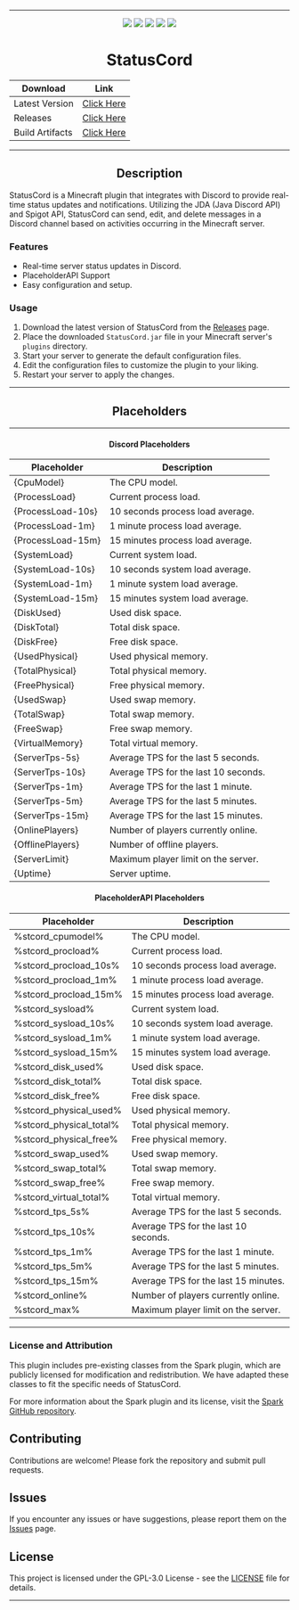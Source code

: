 
---

<p align="center">
<a href="https://github.com/Niix-Dan/StatusCord/releases/latest"><img src="https://img.shields.io/github/v/release/Niix-Dan/StatusCord.svg"></a>
<a href="https://github.com/Niix-Dan/StatusCord/releases/latest"><img src="https://img.shields.io/github/downloads/Niix-Dan/StatusCord/latest/total"></a>
<img src="https://img.shields.io/github/languages/code-size/Niix-Dan/StatusCord.svg"></a>
<a href="https://github.com/Niix-Dan/StatusCord/graphs/contributors"><img src="https://img.shields.io/github/contributors/Niix-Dan/StatusCord.svg"></a>
<a href="https://github.com/Niix-Dan/StatusCord/stargazers"><img src="https://img.shields.io/github/stars/Niix-Dan/StatusCord.svg?label=Stars&logo=github"></a>
</p>

<div align="center">

# StatusCord
| Download | Link |
| ------------- | ------------- |
| Latest Version | [Click Here](https://github.com/Niix-Dan/StatusCord/releases/latest/download/StatusCord.jar) |
| Releases | [Click Here](https://github.com/Niix-Dan/StatusCord/releases) |
| Build Artifacts | [Click Here](https://github.com/Niix-Dan/StatusCord/actions/workflows/maven-build.yml) |

</div>

---

<div align="center">

## Description
</div>
StatusCord is a Minecraft plugin that integrates with Discord to provide real-time status updates and notifications. Utilizing the JDA (Java Discord API) and Spigot API, StatusCord can send, edit, and delete messages in a Discord channel based on activities occurring in the Minecraft server.

### Features
- Real-time server status updates in Discord.
- PlaceholderAPI Support
- Easy configuration and setup.

### Usage
1. Download the latest version of StatusCord from the [Releases](https://github.com/Niix-Dan/StatusCord/releases) page.
2. Place the downloaded `StatusCord.jar` file in your Minecraft server's `plugins` directory.
3. Start your server to generate the default configuration files.
4. Edit the configuration files to customize the plugin to your liking.
5. Restart your server to apply the changes.

---

<div align="center">

## Placeholders

---

#### Discord Placeholders

| Placeholder | Description |
|-------------|-------------|
| {CpuModel} | The CPU model. |
| {ProcessLoad} | Current process load. |
| {ProcessLoad-10s} | 10 seconds process load average. |
| {ProcessLoad-1m} | 1 minute process load average. |
| {ProcessLoad-15m} | 15 minutes process load average. |
| {SystemLoad} | Current system load. |
| {SystemLoad-10s} | 10 seconds system load average. |
| {SystemLoad-1m} | 1 minute system load average. |
| {SystemLoad-15m} | 15 minutes system load average. |
| {DiskUsed} | Used disk space. |
| {DiskTotal} | Total disk space. |
| {DiskFree} | Free disk space. |
| {UsedPhysical} | Used physical memory. |
| {TotalPhysical} | Total physical memory. |
| {FreePhysical} | Free physical memory. |
| {UsedSwap} | Used swap memory. |
| {TotalSwap} | Total swap memory. |
| {FreeSwap} | Free swap memory. |
| {VirtualMemory} | Total virtual memory. |
| {ServerTps-5s} | Average TPS for the last 5 seconds. |
| {ServerTps-10s} | Average TPS for the last 10 seconds. |
| {ServerTps-1m} | Average TPS for the last 1 minute. |
| {ServerTps-5m} | Average TPS for the last 5 minutes. |
| {ServerTps-15m} | Average TPS for the last 15 minutes. |
| {OnlinePlayers} | Number of players currently online. |
| {OfflinePlayers} | Number of offline players. |
| {ServerLimit} | Maximum player limit on the server. |
| {Uptime} | Server uptime. |

#### PlaceholderAPI Placeholders

| Placeholder | Description |
|-------------|-------------|
| %stcord_cpumodel% | The CPU model. |
| %stcord_procload% | Current process load. |
| %stcord_procload_10s% | 10 seconds process load average. |
| %stcord_procload_1m% | 1 minute process load average. |
| %stcord_procload_15m% | 15 minutes process load average. |
| %stcord_sysload% | Current system load. |
| %stcord_sysload_10s% | 10 seconds system load average. |
| %stcord_sysload_1m% | 1 minute system load average. |
| %stcord_sysload_15m% | 15 minutes system load average. |
| %stcord_disk_used% | Used disk space. |
| %stcord_disk_total% | Total disk space. |
| %stcord_disk_free% | Free disk space. |
| %stcord_physical_used% | Used physical memory. |
| %stcord_physical_total% | Total physical memory. |
| %stcord_physical_free% | Free physical memory. |
| %stcord_swap_used% | Used swap memory. |
| %stcord_swap_total% | Total swap memory. |
| %stcord_swap_free% | Free swap memory. |
| %stcord_virtual_total% | Total virtual memory. |
| %stcord_tps_5s% | Average TPS for the last 5 seconds. |
| %stcord_tps_10s% | Average TPS for the last 10 seconds. |
| %stcord_tps_1m% | Average TPS for the last 1 minute. |
| %stcord_tps_5m% | Average TPS for the last 5 minutes. |
| %stcord_tps_15m% | Average TPS for the last 15 minutes. |
| %stcord_online% | Number of players currently online. |
| %stcord_max% | Maximum player limit on the server. |
</div>

---

### License and Attribution
This plugin includes pre-existing classes from the Spark plugin, which are publicly licensed for modification and redistribution. We have adapted these classes to fit the specific needs of StatusCord.

For more information about the Spark plugin and its license, visit the [Spark GitHub repository](https://github.com/lucko/spark).

## Contributing
Contributions are welcome! Please fork the repository and submit pull requests.

## Issues
If you encounter any issues or have suggestions, please report them on the [Issues](https://github.com/Niix-Dan/StatusCord/issues) page.

## License
This project is licensed under the GPL-3.0 License - see the [LICENSE](LICENSE) file for details.

---

